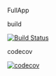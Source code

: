 FullApp

build

[![Build Status](https://travis-ci.org/supriyasanjayshinde/FullApp1.svg?branch=master)](https://travis-ci.org/supriyasanjayshinde/FullApp1)

codecov

[![codecov](https://codecov.io/gh/supriyasanjayshinde/FullApp1/branch/master/graph/badge.svg)](https://codecov.io/gh/supriyasanjayshinde/FullApp1)    


